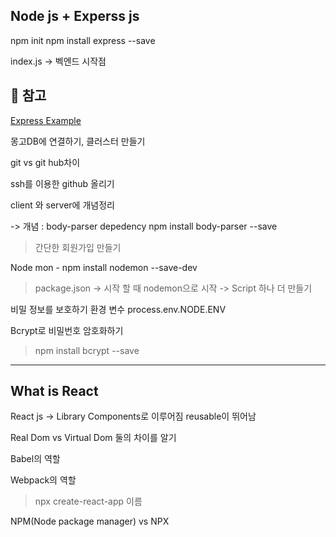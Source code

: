 ## Node js + Experss js


npm init
npm install express --save

index.js -> 벡엔드 시작점

## 📌 참고 
[Express Example](https://expressjs.com/en/starter/hello-world.html)

몽고DB에 연결하기, 클러스터 만들기

git vs git hub차이

ssh를 이용한 github 올리기

client 와 server에 개념정리

-> 개념 : body-parser depedency
npm install body-parser --save

>간단한 회원가입 만들기


Node mon - npm install nodemon --save-dev


> package.json -> 시작 할 때 nodemon으로 시작 -> Script 하나 더 만들기


비밀 정보를 보호하기
환경 변수 process.env.NODE.ENV

Bcrypt로 비밀번호 암호화하기
> npm install bcrypt --save

---

## What is React

React js -> Library
Components로 이루어짐 reusable이 뛰어남

Real Dom vs Virtual Dom 둘의 차이를 알기

Babel의 역할

Webpack의 역할

>npx create-react-app 이름

NPM(Node package manager) vs NPX